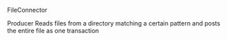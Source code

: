 FileConnector 

Producer
Reads files from a directory matching a certain pattern and posts the entire file as one transaction